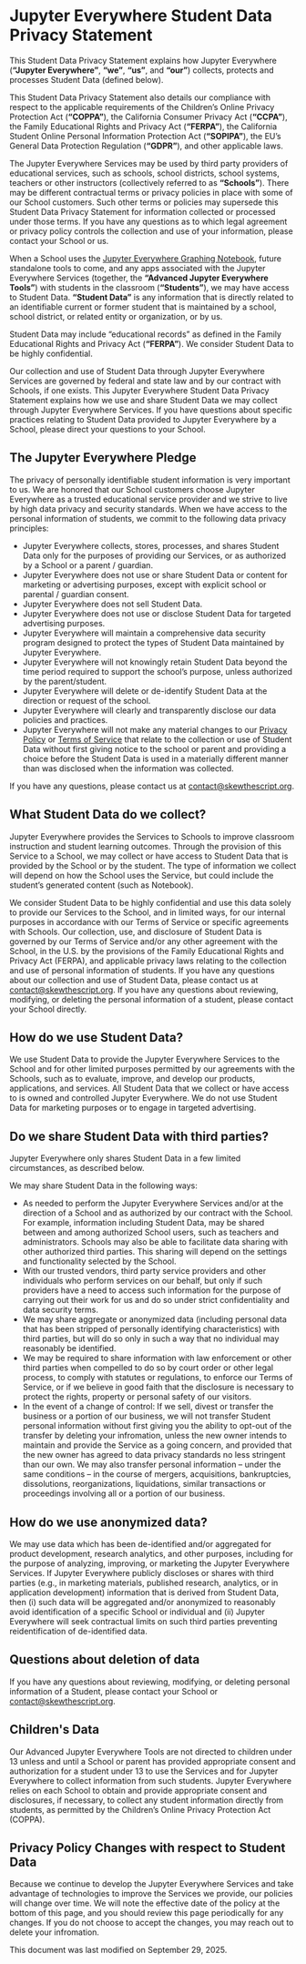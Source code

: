 # Jupyter Everywhere Student Data Privacy Statement

This Student Data Privacy Statement explains how Jupyter Everywhere (**“Jupyter Everywhere”**, **“we”**, **“us”**, and **“our”**) collects, protects and processes Student Data (defined below).

This Student Data Privacy Statement also details our compliance with respect to the applicable requirements of the Children’s Online Privacy Protection Act (**“COPPA”**), the California Consumer Privacy Act (**“CCPA”**), the Family Educational Rights and Privacy Act (**“FERPA”**), the California Student Online Personal Information Protection Act (**“SOPIPA”**), the EU’s General Data Protection Regulation (**“GDPR”**), and other applicable laws.

The Jupyter Everywhere Services may be used by third party providers of educational services, such as schools, school districts, school systems, teachers or other instructors (collectively referred to as **“Schools”**). There may be different contractual terms or privacy policies in place with some of our School customers. Such other terms or policies may supersede this Student Data Privacy Statement for information collected or processed under those terms. If you have any questions as to which legal agreement or privacy policy controls the collection and use of your information, please contact your School or us.

When a School uses the [Jupyter Everywhere Graphing Notebook](/graphing), future standalone tools to come, and any apps associated with the Jupyter Everywhere Services (together, the **“Advanced Jupyter Everywhere Tools”**) with students in the classroom (**“Students”**), we may have access to Student Data. **“Student Data”** is any information that is directly related to an identifiable current or former student that is maintained by a school, school district, or related entity or organization, or by us.

Student Data may include “educational records” as defined in the Family Educational Rights and Privacy Act (**“FERPA”**). We consider Student Data to be highly confidential.

Our collection and use of Student Data through Jupyter Everywhere Services are governed by federal and state law and by our contract with Schools, if one exists. This Jupyter Everywhere Student Data Privacy Statement explains how we use and share Student Data we may collect through Jupyter Everywhere Services. If you have questions about specific practices relating to Student Data provided to Jupyter Everywhere by a School, please direct your questions to your School.

## The Jupyter Everywhere Pledge

The privacy of personally identifiable student information is very important to us. We are honored that our School customers choose Jupyter Everywhere as a trusted educational service provider and we strive to live by high data privacy and security standards. When we have access to the personal information of students, we commit to the following data privacy principles:

- Jupyter Everywhere collects, stores, processes, and shares Student Data only for the purposes of providing our Services, or as authorized by a School or a parent / guardian.
- Jupyter Everywhere does not use or share Student Data or content for marketing or advertising purposes, except with explicit school or parental / guardian consent.
- Jupyter Everywhere does not sell Student Data.
- Jupyter Everywhere does not use or disclose Student Data for targeted advertising purposes.
- Jupyter Everywhere will maintain a comprehensive data security program designed to protect the types of Student Data maintained by Jupyter Everywhere.
- Jupyter Everywhere will not knowingly retain Student Data beyond the time period required to support the school’s purpose, unless authorized by the parent/student.
- Jupyter Everywhere will delete or de-identify Student Data at the direction or request of the school.
- Jupyter Everywhere will clearly and transparently disclose our data policies and practices.
- Jupyter Everywhere will not make any material changes to our [Privacy Policy](/privacy) or [Terms of Service](/terms) that relate to the collection or use of Student Data without first giving notice to the school or parent and providing a choice before the Student Data is used in a materially different manner than was disclosed when the information was collected.

If you have any questions, please contact us at [contact@skewthescript.org](mailto:contact@skewthescript.org).

## What Student Data do we collect?

Jupyter Everywhere provides the Services to Schools to improve classroom instruction and student learning outcomes. Through the provision of this Service to a School, we may collect or have access to Student Data that is provided by the School or by the student. The type of information we collect will depend on how the School uses the Service, but could include the student’s generated content (such as Notebook). 

We consider Student Data to be highly confidential and use this data solely to provide our Services to the School, and in limited ways, for our internal purposes in accordance with our Terms of Service or specific agreements with Schools. Our collection, use, and disclosure of Student Data is governed by our Terms of Service and/or any other agreement with the School, in the U.S. by the provisions of the Family Educational Rights and Privacy Act (FERPA), and applicable privacy laws relating to the collection and use of personal information of students. If you have any questions about our collection and use of Student Data, please contact us at [contact@skewthescript.org](mailto:contact@skewthescript.org). If you have any questions about reviewing, modifying, or deleting the personal information of a student, please contact your School directly.

## How do we use Student Data?

We use Student Data to provide the Jupyter Everywhere Services to the School and for other limited purposes permitted by our agreements with the Schools, such as to evaluate, improve, and develop our products, applications, and services. All Student Data that we collect or have access to is owned and controlled Jupyter Everywhere. We do not use Student Data for marketing purposes or to engage in targeted advertising.

## Do we share Student Data with third parties?

Jupyter Everywhere only shares Student Data in a few limited circumstances, as described below.

We may share Student Data in the following ways:

- As needed to perform the Jupyter Everywhere Services and/or at the direction of a School and as authorized by our contract with the School. For example, information including Student Data, may be shared between and among authorized School users, such as teachers and administrators. Schools may also be able to facilitate data sharing with other authorized third parties. This sharing will depend on the settings and functionality selected by the School.
- With our trusted vendors, third party service providers and other individuals who perform services on our behalf, but only if such providers have a need to access such information for the purpose of carrying out their work for us and do so under strict confidentiality and data security terms.
- We may share aggregate or anonymized data (including personal data that has been stripped of personally identifying characteristics) with third parties, but will do so only in such a way that no individual may reasonably be identified.
- We may be required to share information with law enforcement or other third parties when compelled to do so by court order or other legal process, to comply with statutes or regulations, to enforce our Terms of Service, or if we believe in good faith that the disclosure is necessary to protect the rights, property or personal safety of our visitors.
- In the event of a change of control: If we sell, divest or transfer the business or a portion of our business, we will not transfer Student personal information without first giving you the ability to opt-out of the transfer by deleting your infromation, unless the new owner intends to maintain and provide the Service as a going concern, and provided that the new owner has agreed to data privacy standards no less stringent than our own. We may also transfer personal information – under the same conditions – in the course of mergers, acquisitions, bankruptcies, dissolutions, reorganizations, liquidations, similar transactions or proceedings involving all or a portion of our business.

## How do we use anonymized data?

We may use data which has been de-identified and/or aggregated for product development, research analytics, and other purposes, including for the purpose of analyzing, improving, or marketing the Jupyter Everywhere Services. If Jupyter Everywhere publicly discloses or shares with third parties (e.g., in marketing materials, published research, analytics, or in application development) information that is derived from Student Data, then (i) such data will be aggregated and/or anonymized to reasonably avoid identification of a specific School or individual and (ii) Jupyter Everywhere will seek contractual limits on such third parties preventing reidentification of de-identified data.

## Questions about deletion of data

If you have any questions about reviewing, modifying, or deleting personal information of a Student, please contact your School or [contact@skewthescript.org](mailto:contact@skewthescript.org).

## Children's Data

Our Advanced Jupyter Everywhere Tools are not directed to children under 13 unless and until a School or parent has provided appropriate consent and authorization for a student under 13 to use the Services and for Jupyter Everywhere to collect information from such students. Jupyter Everywhere relies on each School to obtain and provide appropriate consent and disclosures, if necessary, to collect any student information directly from students, as permitted by the Children’s Online Privacy Protection Act (COPPA).

## Privacy Policy Changes with respect to Student Data

Because we continue to develop the Jupyter Everywhere Services and take advantage of technologies to improve the Services we provide, our policies will change over time. We will note the effective date of the policy at the bottom of this page, and you should review this page periodically for any changes. If you do not choose to accept the changes, you may reach out to delete your infromation.

This document was last modified on September 29, 2025.
